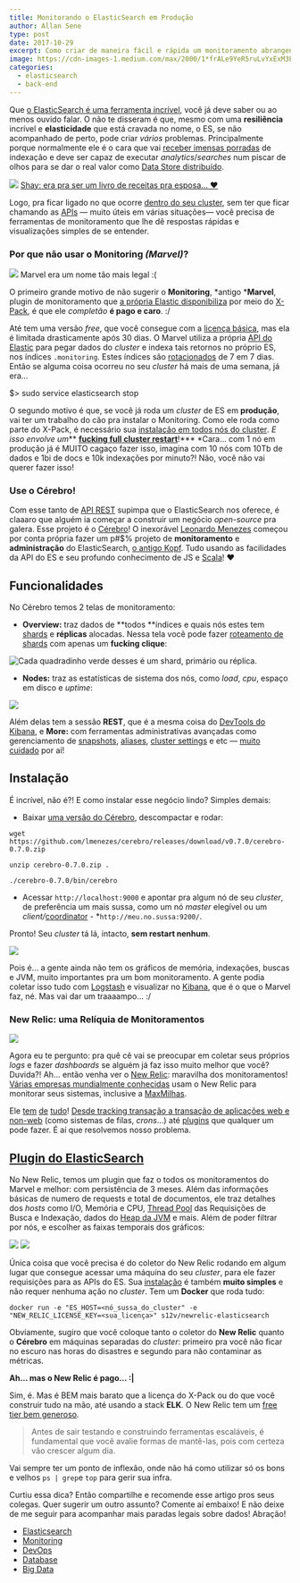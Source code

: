 ```yaml
---
title: Monitorando o ElasticSearch em Produção
author: Allan Sene
type: post
date: 2017-10-29
excerpt: Como criar de maneira fácil e rápida um monitoramento abrangente em seu cluster de ElasticSearch de Produção com o open-source Cérebro e com o New Relic.
image: https://cdn-images-1.medium.com/max/2000/1*frALe9YeR5ruLvYxExM3EA.jpeg
categories:
  - elasticsearch
  - back-end
---
```



Que [o ElasticSearch é uma ferramenta incrível](https://medium.com/tableless/recomendaÃ§Ã£o-de-textos-sem-dor-de-cabeÃ§a-teoria-e-prÃ¡tica-com-elasticsearch-ea91c231146a),
você já deve saber ou ao menos ouvido falar. O não te disseram é que, mesmo com
uma **resiliência** incrível e **elasticidade** que está cravada no nome, o ES,
se não acompanhado de perto, pode criar *vários* problemas. Principalmente
porque normalmente ele é o cara que vai [receber imensas
porradas](https://www.elastic.co/elasticon/2015/sf/arrestful-development-how-netflix-uses-elasticsearch-to-better-understand)
de indexação e deve ser capaz de executar *analytics*/*searches* num piscar de
olhos para se dar o real valor como [Data Store
distribuído](https://en.wikipedia.org/wiki/Distributed_data_store).

![](https://cdn-images-1.medium.com/max/800/1*Wk5VjG-Ezqz_B56TQY3BZg.png)
<span class="figcaption_hack">[Shay: era pra ser um livro de receitas pra esposa…
❤](https://jaxenter.com/elasticsearch-founder-interview-112677.html)</span>

Logo, pra ficar ligado no que ocorre [dentro do seu
cluster](https://www.elastic.co/guide/en/elasticsearch/guide/current/distributed-cluster.html),
sem ter que ficar chamando as
[APIs](https://www.elastic.co/guide/en/elasticsearch/guide/current/_cat_api.html)
— muito úteis em várias situações— você precisa de ferramentas de monitoramento
que lhe dê respostas rápidas e visualizações simples de se entender.

### Por que não usar o Monitoring *(Marvel)*?

![](https://cdn-images-1.medium.com/max/600/1*78Vg5kAYeIdsXj4dWPMGEw.png)
<span class="figcaption_hack">Marvel era um nome tão mais legal :(</span>

O primeiro grande motivo de não sugerir o **Monitoring**, *antigo ***Marvel**,
plugin de monitoramento que [a própria Elastic
disponibiliza](https://www.elastic.co/products/x-pack/monitoring) por meio do
[X-Pack](https://www.elastic.co/products/x-pack), é que ele *completão* **é pago
e caro**. :/

Até tem uma versão *free*, que você consegue com a [licença
básica](https://www.elastic.co/guide/en/x-pack/current/license-management.html),
mas ela é limitada drasticamente após 30 dias. O Marvel utiliza a própria [API
do
Elastic](https://www.elastic.co/guide/en/elasticsearch/guide/current/_cluster_health.html)
para pegar dados do *cluster* e indexa tais retornos no próprio ES, nos índices
`.monitoring`. Estes índices são
[rotacionados](https://www.elastic.co/blog/managing-time-based-indices-efficiently)
de 7 em 7 dias. Então se alguma coisa ocorreu no seu *cluster* há mais de uma
semana, já era...

  $> sudo service elasticsearch stop

O segundo motivo é que, se você já roda um *cluster* de ES em **produção**, vai
ter um trabalho do cão pra instalar o Monitoring. Como ele roda como parte do
X-Pack, é necessário sua [instalação em todos nós do
cluster](https://www.elastic.co/guide/en/x-pack/current/installing-xpack.html)*.
E isso envolve um*** **[fucking full cluster
restart](https://www.elastic.co/guide/en/elasticsearch/reference/5.6/restart-upgrade.html)**!***
*Cara… com 1 nó em produção já é MUITO cagaço fazer isso, imagina com 10 nós com
10Tb de dados e 1bi de docs e 10k indexações por minuto?! Não, você não vai
querer fazer isso!

### Use o Cérebro!

Com esse tanto de [API REST](http://v2.wp-api.org/) supimpa que o ElasticSearch
nos oferece, é claaaro que alguém ia começar a construir um negócio
*open-source* pra galera. Esse projeto é o
[Cérebro](https://github.com/lmenezes/cerebro)! O inexorável [Leonardo
Menezes](https://twitter.com/leonardomenezes) começou por conta própria fazer um
p#$% projeto de **monitoramento** e **administração** do ElasticSearch, [o
antigo Kopf](https://github.com/lmenezes/elasticsearch-kopf). Tudo usando as
facilidades da API do ES e seu profundo conhecimento de JS e
[Scala](http://www.scala-lang.org/)! ❤

## Funcionalidades

No Cérebro temos 2 telas de monitoramento:

* **Overview:** traz dados de **todos **índices e quais nós estes tem
[shards](https://www.elastic.co/guide/en/elasticsearch/reference/5.5/_basic_concepts.html)
e **réplicas** alocadas. Nessa tela você pode fazer [roteamento de
shards](https://www.elastic.co/guide/en/elasticsearch/reference/current/cluster-reroute.html)
com apenas um **fucking clique**:

![Cada quadradinho verde desses é um shard, primário ou réplica.](https://i.imgur.com/7HfMTN0.png)

* **Nodes:** traz as estatísticas de sistema dos nós, como *load*, *cpu*, espaço
em disco e *uptime*:

![](https://i.imgur.com/CVWcneh.png)

Além delas tem a sessão **REST**, que é a mesma coisa do [DevTools do Kibana](https://www.elastic.co/guide/en/kibana/current/console-kibana.html), e **More:** com ferramentas administrativas avançadas como gerenciamento de [snapshots](https://www.elastic.co/guide/en/elasticsearch/reference/5.5/modules-snapshots.html), [aliases](https://www.elastic.co/guide/en/elasticsearch/reference/current/indices-aliases.html), [cluster settings](https://www.elastic.co/guide/en/elasticsearch/reference/current/cluster-update-settings.html)
e etc — [muito cuidado](https://www.youtube.com/watch?v=fqCRtY6j3dc) por aí!

## Instalação

É incrível, não é?! E como instalar esse negócio lindo? Simples demais:

* Baixar [uma versão do Cérebro](https://github.com/lmenezes/cerebro/releases), descompactar e rodar:

```
wget https://github.com/lmenezes/cerebro/releases/download/v0.7.0/cerebro-0.7.0.zip

unzip cerebro-0.7.0.zip .

./cerebro-0.7.0/bin/cerebro
```

* Acessar `http://localhost:9000` e apontar pra algum nó de seu *cluster*, de
preferência um mais sussa, como um nó *master* elegível ou um *client/*[coordinator](https://www.elastic.co/guide/en/elasticsearch/reference/current/modules-node.html) - *`http://meu.no.sussa:9200/`.

Pronto! Seu *cluster* tá lá, intacto, **sem restart nenhum**.

![](https://i.imgur.com/Dp3JSFJ.gif)

Pois é… a gente ainda não tem os gráficos de memória, indexações, buscas e JVM,
muito importantes pra um bom monitoramento. A gente podia coletar isso tudo com
[Logstash](https://www.elastic.co/products/logstash) e visualizar no
[Kibana](https://www.elastic.co/products/kibana), que é o que o Marvel faz, né.
Mas vai dar um traaaampo… :/

### New Relic: uma Relíquia de Monitoramentos

![](https://i.imgur.com/CCn8hyz.jpg)

Agora eu te pergunto: pra quê cê vai se preocupar em coletar seus próprios
*logs* e fazer *dashboards* se alguém já faz isso muito melhor que você?
Duvida?! Ah… então venha ver o [New Relic](https://newrelic.com/): maravilha dos
monitoramentos! [Várias empresas mundialmente
conhecidas](https://newrelic.com/why-new-relic/customers) usam o New Relic para
monitorar seus sistemas, inclusive a
[MaxMilhas](https://www.maxmilhas.com.br/quemsomos).


Ele [tem](https://newrelic.com/synthetics)
[de](https://newrelic.com/mobile-monitoring)
[tudo](https://newrelic.com/alerts)! [Desde tracking transação a transação de
aplicações web e non-web](https://newrelic.com/application-monitoring) (como
sistemas de filas, *crons*…) até [plugins](https://newrelic.com/plugins#plugin)
que qualquer um pode fazer. É aí que resolvemos nosso problema.

## [Plugin do ElasticSearch](https://newrelic.com/plugins/sergey-novikov/299)

No New Relic, temos um plugin que faz o todos os monitoramentos do Marvel e
melhor: com persistência de 3 meses. Além das informações básicas de numero de
requests e total de documentos, ele traz detalhes dos *hosts* como I/O, Memória
e CPU, [Thread
Pool](https://www.elastic.co/guide/en/elasticsearch/reference/current/modules-threadpool.html)
das Requisições de Busca e Indexação, dados do [Heap da
JVM](https://docs.oracle.com/cd/E13150_01/jrockit_jvm/jrockit/geninfo/diagnos/garbage_collect.html)
e mais. Além de poder filtrar por nós, e escolher as faixas temporais dos
gráficos:

![](https://i.imgur.com/RBjyaPE.png)
![](https://i.imgur.com/4W9NpQb.png)

Única coisa que você precisa é do coletor do New Relic rodando em algum lugar
que consegue acessar uma máquina do seu *cluster*, para ele fazer requisições
para as APIs do ES. Sua
[instalação](https://github.com/s12v/newrelic-elasticsearch) é também **muito
simples** e não requer nenhuma ação no *cluster*. Tem um **Docker** que roda
tudo:

```
docker run -e "ES_HOST=<nó_sussa_do_cluster" -e "NEW_RELIC_LICENSE_KEY=<sua_licença>" s12v/newrelic-elasticsearch
```

Obviamente, sugiro que você coloque tanto o coletor do **New Relic** quanto o
**Cérebro** em máquinas separadas do *cluster*: primeiro pra você não ficar no
escuro nas horas do disastres e segundo para não contaminar as métricas.

**Ah… mas o New Relic é pago… :|**

Sim, é. Mas é BEM mais barato que a licença do X-Pack ou do que você construir
tudo na mão, até usando a stack **ELK**. O New Relic tem um [free tier bem
generoso](https://newrelic.com/infrastructure/pricing)*.*

> Antes de sair testando e construindo ferramentas escaláveis, é fundamental que
> você avalie formas de mantê-las, pois com certeza vão crescer algum dia.

Vai sempre ter um ponto de inflexão, onde não há como utilizar só os bons e
velhos `ps | grep`e `top` para gerir sua infra.

Curtiu essa dica? Então compartilhe e recomende esse artigo pros seus colegas.
Quer sugerir um outro assunto? Comente aí embaixo! E não deixe de me seguir para
acompanhar mais paradas legais sobre dados! Abração!

* [Elasticsearch](https://medium.com/tag/elasticsearch?source=post)
* [Monitoring](https://medium.com/tag/monitoring?source=post)
* [DevOps](https://medium.com/tag/devops?source=post)
* [Database](https://medium.com/tag/database?source=post)
* [Big Data](https://medium.com/tag/big-data?source=post)

